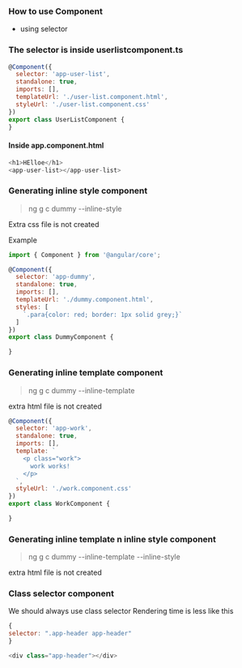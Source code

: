 

### How to use Component

- using selector

### The selector is inside userlistcomponent.ts

```js
@Component({
  selector: 'app-user-list',
  standalone: true,
  imports: [],
  templateUrl: './user-list.component.html',
  styleUrl: './user-list.component.css'
})
export class UserListComponent {
}
```
#### Inside app.component.html

```js
<h1>HElloe</h1>
<app-user-list></app-user-list>
```


### Generating inline style component

>ng g c dummy --inline-style

Extra css file is not created

Example 

```js
import { Component } from '@angular/core';

@Component({
  selector: 'app-dummy',
  standalone: true,
  imports: [],
  templateUrl: './dummy.component.html',
  styles: [
    `.para{color: red; border: 1px solid grey;}`
  ]
})
export class DummyComponent {

}
```

### Generating inline template component

>ng g c dummy --inline-template

extra html file is not created


```js
@Component({
  selector: 'app-work',
  standalone: true,
  imports: [],
  template: `
    <p class="work">
      work works!
    </p>
  `,
  styleUrl: './work.component.css'
})
export class WorkComponent {

}

```
### Generating inline template n inline style component

>ng g c dummy --inline-template --inline-style

extra html file is not created



### Class selector component

We should always use class selector
Rendering time is less like this

```js
{
selector: ".app-header app-header"
}

<div class="app-header"></div>
```